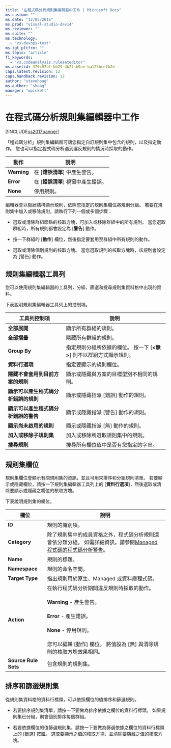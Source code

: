 ```yaml
---
title: "在程式碼分析規則集編輯器中工作 | Microsoft Docs"
ms.custom: ""
ms.date: "12/05/2016"
ms.prod: "visual-studio-dev14"
ms.reviewer: ""
ms.suite: ""
ms.technology: 
  - "vs-devops-test"
ms.tgt_pltfrm: ""
ms.topic: "article"
f1_keywords: 
  - "vs.codeanalysis.ruleseteditor"
ms.assetid: 370c97bf-bb29-4b2f-b9ae-ba125bce7b2d
caps.latest.revision: 12
caps.handback.revision: 12
author: "stevehoag"
ms.author: "shoag"
manager: "wpickett"
---
```

# 在程式碼分析規則集編輯器中工作
[!INCLUDE[vs2017banner](../code-quality/includes/vs2017banner.md)]

「程式碼分析」規則集編輯器可讓您指定自訂規則集中包含的規則，以及指定動作。  您也可以指定程式碼分析遇到違反規則的情況時採取的動作。  
  
|動作|說明|  
|--------|--------|  
|**Warning**|在 \[**錯誤清單**\] 中產生警告。|  
|**Error**|在 \[**錯誤清單**\] 視窗中產生錯誤。|  
|**None**|停用規則。|  
  
 編輯器會以樹狀結構顯示規則，依照您指定的規則集欄位將規則分組。  若要在規則集中加入或移除規則，請執行下列一個或多個步驟：  
  
-   選取或清除群組節點的核取方塊，可加入或移除群組中的所有規則。  當您選取群組時，所有規則都會設定為 \[**警告**\] 動作。  
  
-   按一下群組的 \[**動作**\] 欄位，然後指定要套用至群組中所有規則的動作。  
  
-   選取或清除個別規則的核取方塊。  當您選取規則的核取方塊時，該規則會設定為 \[警告\] 動作。  
  
## 規則集編輯器工具列  
 您可以使用規則集編輯器的工具列，分組、篩選和搜尋規則集資料格中出現的資料。  
  
 下表說明規則集編輯器工具列上的控制項。  
  
|工具列控制項|說明|  
|------------|--------|  
|**全部展開**|顯示所有群組的規則。|  
|**全部摺疊**|隱藏所有群組的規則。|  
|**Group By**|指定規則分組所依據的欄位。  按一下 \[**\<無\>**\] 則不以群組方式顯示規則。|  
|**資料行選項**|指定要顯示的規則欄位。|  
|**隱藏不會套用到目前方案的規則**|顯示或隱藏與方案的目標型別不相同的規則。|  
|**顯示可以產生程式碼分析錯誤的規則**|顯示或隱藏指派 \[錯誤\] 動作的規則。|  
|**顯示可以產生程式碼分析錯誤的警告**|顯示或隱藏指派 \[警告\] 動作的規則。|  
|**顯示尚未啟用的規則**|顯示或隱藏指派 \[無\] 動作的規則。|  
|**加入或移除子規則集**|加入或移除所選取規則集中的規則。|  
|**搜尋規則**|搜尋所有欄位值中是否有您指定的字串。|  
  
## 規則集欄位  
 規則集欄位會顯示有關規則集的資訊，並且可用來排序和分組規則清單。  若要顯示或隱藏欄位，請按一下規則集編輯器工具列上的 \[**資料行選項**\]，然後選取或清除要顯示或隱藏之欄位的核取方塊。  
  
 下表說明規則集的欄位。  
  
|欄位|說明|  
|--------|--------|  
|**ID**|規則的識別項。|  
|**Category**|除了規則集中的成員資格之外，程式碼分析規則還會依分類分組。  如需詳細資訊，請參閱[Managed 程式碼的程式碼分析警告](../code-quality/code-analysis-for-managed-code-warnings.md)。|  
|**Name**|規則的標題。|  
|**Namespace**|規則的命名空間。|  
|**Target Type**|指出規則用於原生、Managed 或資料庫程式碼。|  
|**Action**|在執行程式碼分析期間違反規則時採取的動作。<br /><br /> **Warning** \- 產生警告。<br /><br /> **Error** \- 產生錯誤。<br /><br /> **None** \- 停用規則。<br /><br /> 您可以編輯 \[動作\] 欄位。  將值設為 \[無\] 與清除規則的核取方塊效果相同。|  
|**Source Rule Sets**|包含規則的規則集。|  
  
## 排序和篩選規則集  
 從規則集資料格的資料行標頭，可以依照欄位的值排序和篩選規則。  
  
-   若要排序規則集清單，請按一下要做為排序依據之欄位的資料行標頭。  如果規則集已分組，則會個別排序每個群組。  
  
-   若要依據欄位的值篩選規則集，請按一下要做為篩選依據之欄位的資料行標頭上的 \[篩選\] 按鈕。  選取要顯示之值的核取方塊，並清除要隱藏之值的核取方塊。